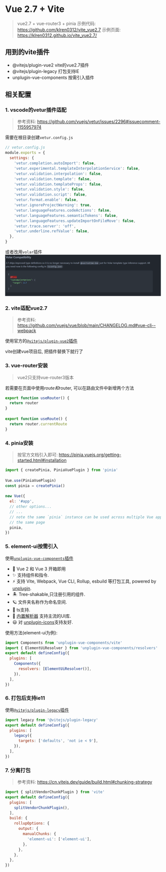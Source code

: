 # Vue 2.7 + Vite
> vue2.7 + vue-router3 + pinia
> 示例代码: https://github.com/klren0312/vite_vue2.7
> 示例页面: https://klren0312.github.io/vite_vue2.7/

## 用到的vite插件

 - @vitejs/plugin-vue2 vite的vue2.7插件
 - @vitejs/plugin-legacy 打包支持IE
 - unplugin-vue-components 按需引入插件


## 相关配置

### 1. vscode的vetur插件适配
>参考资料: https://github.com/vuejs/vetur/issues/2296#issuecomment-1155957974

需要在根目录创建`vetur.config.js`

```js
// vetur.config.js
module.exports = {
  settings: {
    'vetur.completion.autoImport': false,
    'vetur.experimental.templateInterpolationService': false,
    'vetur.validation.interpolation': false,
    'vetur.validation.template': false,
    'vetur.validation.templateProps': false,
    'vetur.validation.style': false,
    'vetur.validation.script': false,
    'vetur.format.enable': false,
    'vetur.ignoreProjectWarning': true,
    'vetur.languageFeatures.codeActions': false,
    'vetur.languageFeatures.semanticTokens': false,
    'vetur.languageFeatures.updateImportOnFileMove': false,
    'vetur.trace.server': 'off',
    'vetur.underline.refValue': false,
  },
}
```

或者改用`volar`插件
![](./docImages/usevolar.png)

### 2. vite适配vue2.7
> 参考资料: https://github.com/vuejs/vue/blob/main/CHANGELOG.md#vue-cli--webpack

使用官方的[`@vitejs/plugin-vue2`插件](https://github.com/vitejs/vite-plugin-vue2)

vite创建vue项目后, 把插件替换下就行了

### 3. vue-router安装
>vue2只支持vue-router3版本

若需要在页面中使用$route和$router, 可以在路由文件中新增两个方法

```js
export function useRouter() {
  return router
}

export function useRoute() {
  return router.currentRoute
}
```

### 4. pinia安装
> 按官方文档引入即可: https://pinia.vuejs.org/getting-started.html#installation

```js
import { createPinia, PiniaVuePlugin } from 'pinia'

Vue.use(PiniaVuePlugin)
const pinia = createPinia()

new Vue({
  el: '#app',
  // other options...
  // ...
  // note the same `pinia` instance can be used across multiple Vue apps on
  // the same page
  pinia,
})
```

### 5. element-ui按需引入
使用[`unplugin-vue-components`插件](https://github.com/antfu/unplugin-vue-components)

- 💚 Vue 2 和 Vue 3 开箱即用
- ✨ 支持组件和指令.
- ⚡️ 支持 Vite, Webpack, Vue CLI, Rollup, esbuild 等打包工具, powered by <a href="https://github.com/unjs/unplugin">unplugin</a>.
- 🏝 Tree-shakable,只注册引用的组件.
- 🪐 文件夹名称作为命名空间.
- 🦾 ts支持.
- 🌈 [内置解析器](#importing-from-ui-libraries) 支持主流的UI库.
- 😃 对 [unplugin-icons](https://github.com/antfu/unplugin-icons)支持友好.

使用方法(element-ui为例):

```js
import Components from 'unplugin-vue-components/vite'
import { ElementUiResolver } from 'unplugin-vue-components/resolvers'
export default defineConfig({
  plugins: [
    Components({
      resolvers: [ElementUiResolver()],
    }),
  ],
})
```

### 6. 打包后支持ie11
使用[`@vitejs/plugin-legacy`插件](https://github.com/vitejs/vite/blob/main/packages/plugin-legacy/README.md)

```js
import legacy from '@vitejs/plugin-legacy'
export default defineConfig({
  plugins: [
    legacy({
      targets: ['defaults', 'not ie < 9'],
    }),
  ],
})
```

### 7. 分离打包
> 参考资料: https://cn.vitejs.dev/guide/build.html#chunking-strategy

```js
import { splitVendorChunkPlugin } from 'vite'
export default defineConfig({
  plugins: [
    splitVendorChunkPlugin(),
  ],
  build: {
    rollupOptions: {
      output: {
        manualChunks: {
          'element-ui': ['element-ui'],
        },
      },
    },
  },
})
```


